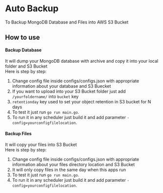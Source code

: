 # Auto Backup
To Backup MongoDB Database and Files into AWS S3 Bucket

How to use
---
#### Backup Database
It will dump your MongoDB database with archive and copy it into your local folder and S3 Bucket  
Here is step by step:
1. Change config file inside configs/configs.json with appropriate information about your database and S3 Buecket
2. If you want to upload into your S3 Bucket folder just add `/yourfoldername/` into `bucket` key
3. `retentionday` key used to set your object retention in S3 bucket for N days
3. To test it just run `go run main.go`.
4. To run it in any scheduler just build it and add parameter `-config=yourconfigfilelocation`.

#### Backup Files
It will copy your files into S3 Bucket  
Here is step by step:
1. Change config file inside configs/configs.json with appropriate information about your files directory location and S3 Bucket
2. It will only copy files in the same day when this apps run
3. To test it just run `go run main.go`.
4. To run it in any scheduler just build it and add parameter `-config=yourconfigfilelocation`.

